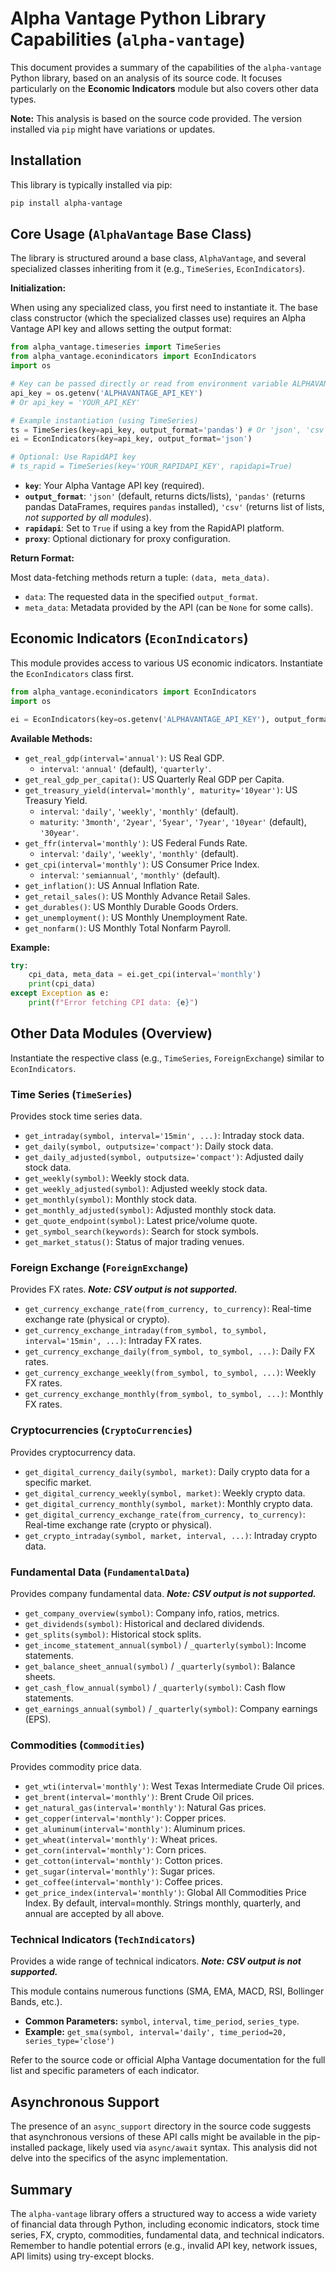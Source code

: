# Alpha Vantage Python Library Capabilities (`alpha-vantage`)

This document provides a summary of the capabilities of the `alpha-vantage` Python library, based on an analysis of its source code. It focuses particularly on the **Economic Indicators** module but also covers other data types.

**Note:** This analysis is based on the source code provided. The version installed via `pip` might have variations or updates.

## Installation

This library is typically installed via pip:

```bash
pip install alpha-vantage
```

## Core Usage (`AlphaVantage` Base Class)

The library is structured around a base class, `AlphaVantage`, and several specialized classes inheriting from it (e.g., `TimeSeries`, `EconIndicators`).

**Initialization:**

When using any specialized class, you first need to instantiate it. The base class constructor (which the specialized classes use) requires an Alpha Vantage API key and allows setting the output format:

```python
from alpha_vantage.timeseries import TimeSeries
from alpha_vantage.econindicators import EconIndicators
import os

# Key can be passed directly or read from environment variable ALPHAVANTAGE_API_KEY
api_key = os.getenv('ALPHAVANTAGE_API_KEY') 
# Or api_key = 'YOUR_API_KEY'

# Example instantiation (using TimeSeries)
ts = TimeSeries(key=api_key, output_format='pandas') # Or 'json', 'csv'
ei = EconIndicators(key=api_key, output_format='json') 

# Optional: Use RapidAPI key
# ts_rapid = TimeSeries(key='YOUR_RAPIDAPI_KEY', rapidapi=True)
```

*   **`key`**: Your Alpha Vantage API key (required).
*   **`output_format`**: `'json'` (default, returns dicts/lists), `'pandas'` (returns pandas DataFrames, requires `pandas` installed), `'csv'` (returns list of lists, *not supported by all modules*).
*   **`rapidapi`**: Set to `True` if using a key from the RapidAPI platform.
*   **`proxy`**: Optional dictionary for proxy configuration.

**Return Format:**

Most data-fetching methods return a tuple: `(data, meta_data)`.

*   `data`: The requested data in the specified `output_format`.
*   `meta_data`: Metadata provided by the API (can be `None` for some calls).

## Economic Indicators (`EconIndicators`)

This module provides access to various US economic indicators. Instantiate the `EconIndicators` class first.

```python
from alpha_vantage.econindicators import EconIndicators
import os

ei = EconIndicators(key=os.getenv('ALPHAVANTAGE_API_KEY'), output_format='json')
```

**Available Methods:**

*   `get_real_gdp(interval='annual')`: US Real GDP.
    *   `interval`: `'annual'` (default), `'quarterly'`.
*   `get_real_gdp_per_capita()`: US Quarterly Real GDP per Capita.
*   `get_treasury_yield(interval='monthly', maturity='10year')`: US Treasury Yield.
    *   `interval`: `'daily'`, `'weekly'`, `'monthly'` (default).
    *   `maturity`: `'3month'`, `'2year'`, `'5year'`, `'7year'`, `'10year'` (default), `'30year'`.
*   `get_ffr(interval='monthly')`: US Federal Funds Rate.
    *   `interval`: `'daily'`, `'weekly'`, `'monthly'` (default).
*   `get_cpi(interval='monthly')`: US Consumer Price Index.
    *   `interval`: `'semiannual'`, `'monthly'` (default).
*   `get_inflation()`: US Annual Inflation Rate.
*   `get_retail_sales()`: US Monthly Advance Retail Sales.
*   `get_durables()`: US Monthly Durable Goods Orders.
*   `get_unemployment()`: US Monthly Unemployment Rate.
*   `get_nonfarm()`: US Monthly Total Nonfarm Payroll.

**Example:**

```python
try:
    cpi_data, meta_data = ei.get_cpi(interval='monthly')
    print(cpi_data)
except Exception as e:
    print(f"Error fetching CPI data: {e}")
```

## Other Data Modules (Overview)

Instantiate the respective class (e.g., `TimeSeries`, `ForeignExchange`) similar to `EconIndicators`.

### Time Series (`TimeSeries`)

Provides stock time series data.

*   `get_intraday(symbol, interval='15min', ...)`: Intraday stock data.
*   `get_daily(symbol, outputsize='compact')`: Daily stock data.
*   `get_daily_adjusted(symbol, outputsize='compact')`: Adjusted daily stock data.
*   `get_weekly(symbol)`: Weekly stock data.
*   `get_weekly_adjusted(symbol)`: Adjusted weekly stock data.
*   `get_monthly(symbol)`: Monthly stock data.
*   `get_monthly_adjusted(symbol)`: Adjusted monthly stock data.
*   `get_quote_endpoint(symbol)`: Latest price/volume quote.
*   `get_symbol_search(keywords)`: Search for stock symbols.
*   `get_market_status()`: Status of major trading venues.

### Foreign Exchange (`ForeignExchange`)

Provides FX rates. ***Note: CSV output is not supported.***

*   `get_currency_exchange_rate(from_currency, to_currency)`: Real-time exchange rate (physical or crypto).
*   `get_currency_exchange_intraday(from_symbol, to_symbol, interval='15min', ...)`: Intraday FX rates.
*   `get_currency_exchange_daily(from_symbol, to_symbol, ...)`: Daily FX rates.
*   `get_currency_exchange_weekly(from_symbol, to_symbol, ...)`: Weekly FX rates.
*   `get_currency_exchange_monthly(from_symbol, to_symbol, ...)`: Monthly FX rates.

### Cryptocurrencies (`CryptoCurrencies`)

Provides cryptocurrency data.

*   `get_digital_currency_daily(symbol, market)`: Daily crypto data for a specific market.
*   `get_digital_currency_weekly(symbol, market)`: Weekly crypto data.
*   `get_digital_currency_monthly(symbol, market)`: Monthly crypto data.
*   `get_digital_currency_exchange_rate(from_currency, to_currency)`: Real-time exchange rate (crypto or physical).
*   `get_crypto_intraday(symbol, market, interval, ...)`: Intraday crypto data.

### Fundamental Data (`FundamentalData`)

Provides company fundamental data. ***Note: CSV output is not supported.***

*   `get_company_overview(symbol)`: Company info, ratios, metrics.
*   `get_dividends(symbol)`: Historical and declared dividends.
*   `get_splits(symbol)`: Historical stock splits.
*   `get_income_statement_annual(symbol)` / `_quarterly(symbol)`: Income statements.
*   `get_balance_sheet_annual(symbol)` / `_quarterly(symbol)`: Balance sheets.
*   `get_cash_flow_annual(symbol)` / `_quarterly(symbol)`: Cash flow statements.
*   `get_earnings_annual(symbol)` / `_quarterly(symbol)`: Company earnings (EPS).

### Commodities (`Commodities`)

Provides commodity price data.

*   `get_wti(interval='monthly')`: West Texas Intermediate Crude Oil prices.
*   `get_brent(interval='monthly')`: Brent Crude Oil prices.
*   `get_natural_gas(interval='monthly')`: Natural Gas prices.
*   `get_copper(interval='monthly')`: Copper prices.
*   `get_aluminum(interval='monthly')`: Aluminum prices.
*   `get_wheat(interval='monthly')`: Wheat prices.
*   `get_corn(interval='monthly')`: Corn prices.
*   `get_cotton(interval='monthly')`: Cotton prices.
*   `get_sugar(interval='monthly')`: Sugar prices.
*   `get_coffee(interval='monthly')`: Coffee prices.
*   `get_price_index(interval='monthly')`: Global All Commodities Price Index.
By default, interval=monthly. Strings monthly, quarterly, and annual are accepted by all above.


### Technical Indicators (`TechIndicators`)

Provides a wide range of technical indicators. ***Note: CSV output is not supported.***

This module contains numerous functions (SMA, EMA, MACD, RSI, Bollinger Bands, etc.).

*   **Common Parameters:** `symbol`, `interval`, `time_period`, `series_type`.
*   **Example:** `get_sma(symbol, interval='daily', time_period=20, series_type='close')`

Refer to the source code or official Alpha Vantage documentation for the full list and specific parameters of each indicator.

## Asynchronous Support

The presence of an `async_support` directory in the source code suggests that asynchronous versions of these API calls might be available in the pip-installed package, likely used via `async/await` syntax. This analysis did not delve into the specifics of the async implementation.

## Summary

The `alpha-vantage` library offers a structured way to access a wide variety of financial data through Python, including economic indicators, stock time series, FX, crypto, commodities, fundamental data, and technical indicators. Remember to handle potential errors (e.g., invalid API key, network issues, API limits) using try-except blocks.
